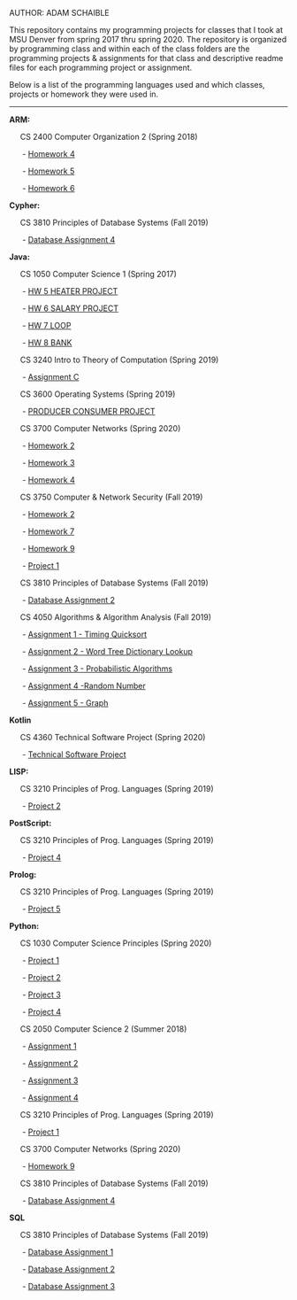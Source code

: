 AUTHOR: ADAM SCHAIBLE

This repository contains my programming projects for classes that I took at MSU Denver from spring 2017 thru spring 2020. The repository is organized by programming class and within each of the class folders are the programming projects & assignments for that class and descriptive readme files for each programming project or assignment.

Below is a list of the programming languages used and which classes, projects or homework they were used  in.
***
**ARM:**

&nbsp;&nbsp;&nbsp;&nbsp; CS 2400 Computer Organization 2 (Spring 2018)

&nbsp;&nbsp;&nbsp;&nbsp;&nbsp; - [Homework 4](https://github.com/AdamSchaible/MSU_Denver/tree/master/CS%202400%20Computer%20Organization%202%20(Spring%202018)/Homework%204) 

&nbsp;&nbsp;&nbsp;&nbsp;&nbsp; - [Homework 5](https://github.com/AdamSchaible/MSU_Denver/tree/master/CS%202400%20Computer%20Organization%202%20(Spring%202018)/Homework%205) 

&nbsp;&nbsp;&nbsp;&nbsp;&nbsp; - [Homework 6](https://github.com/AdamSchaible/MSU_Denver/tree/master/CS%202400%20Computer%20Organization%202%20(Spring%202018)/Homework%206) 

**Cypher:**

&nbsp;&nbsp;&nbsp;&nbsp; CS 3810 Principles of Database Systems (Fall 2019)

&nbsp;&nbsp;&nbsp;&nbsp;&nbsp; - [Database Assignment 4](https://github.com/AdamSchaible/MSU_Denver/tree/master/CS%203810%20Principles%20of%20Database%20Systems%20(Fall%202019)/Database%20Assignment%204) 

**Java:**

&nbsp;&nbsp;&nbsp;&nbsp; CS 1050 Computer Science 1 (Spring 2017)

&nbsp;&nbsp;&nbsp;&nbsp;&nbsp; - [HW 5 HEATER PROJECT](https://github.com/AdamSchaible/MSU_Denver/tree/master/CS%201050%20Computer%20Science%201%20(Spring%202017)/HW%205%20HEATER%20PROJECT) 

&nbsp;&nbsp;&nbsp;&nbsp;&nbsp; - [HW 6 SALARY PROJECT](https://github.com/AdamSchaible/MSU_Denver/tree/master/CS%201050%20Computer%20Science%201%20(Spring%202017)/HW%206%20SALARY%20PROJECT) 

&nbsp;&nbsp;&nbsp;&nbsp;&nbsp; - [HW 7 LOOP](https://github.com/AdamSchaible/MSU_Denver/tree/master/CS%201050%20Computer%20Science%201%20(Spring%202017)/HW%207%20LOOP) 

&nbsp;&nbsp;&nbsp;&nbsp;&nbsp; - [HW 8 BANK](https://github.com/AdamSchaible/MSU_Denver/tree/master/CS%201050%20Computer%20Science%201%20(Spring%202017)/HW%208%20BANK) 

&nbsp;&nbsp;&nbsp;&nbsp; CS 3240 Intro to Theory of Computation (Spring 2019)

&nbsp;&nbsp;&nbsp;&nbsp;&nbsp; - [Assignment C](https://github.com/AdamSchaible/MSU_Denver/tree/master/CS%203240%20Intro%20to%20Theory%20of%20Computation%20(Spring%202019)/Assignment%20C) 

&nbsp;&nbsp;&nbsp;&nbsp; CS 3600 Operating Systems (Spring 2019)

&nbsp;&nbsp;&nbsp;&nbsp;&nbsp; - [PRODUCER CONSUMER PROJECT](https://github.com/AdamSchaible/MSU_Denver/tree/master/CS%203600%20Operating%20Systems%20(Spring%202019)/PRODUCER%20CONSUMER%20PROJECT) 

&nbsp;&nbsp;&nbsp;&nbsp; CS 3700 Computer Networks (Spring 2020)

&nbsp;&nbsp;&nbsp;&nbsp;&nbsp; - [Homework 2](https://github.com/AdamSchaible/MSU_Denver/tree/master/CS%203700%20Computer%20Networks%20(Spring%202020)/HW2) 

&nbsp;&nbsp;&nbsp;&nbsp;&nbsp; - [Homework 3](https://github.com/AdamSchaible/MSU_Denver/tree/master/CS%203700%20Computer%20Networks%20(Spring%202020)/HW3)
 
&nbsp;&nbsp;&nbsp;&nbsp;&nbsp; - [Homework 4](https://github.com/AdamSchaible/MSU_Denver/tree/master/CS%203700%20Computer%20Networks%20(Spring%202020)/HW4) 

&nbsp;&nbsp;&nbsp;&nbsp; CS 3750 Computer & Network Security (Fall 2019)

&nbsp;&nbsp;&nbsp;&nbsp;&nbsp; - [Homework 2](https://github.com/AdamSchaible/MSU_Denver/tree/master/CS%203750%20Computer%20%26%20Network%20Security%20(Fall%202019)/HW%202) 

&nbsp;&nbsp;&nbsp;&nbsp;&nbsp; - [Homework 7](https://github.com/AdamSchaible/MSU_Denver/tree/master/CS%203750%20Computer%20%26%20Network%20Security%20(Fall%202019)/HW%207) 

&nbsp;&nbsp;&nbsp;&nbsp;&nbsp; - [Homework 9](https://github.com/AdamSchaible/MSU_Denver/tree/master/CS%203750%20Computer%20%26%20Network%20Security%20(Fall%202019)/HW%209) 

&nbsp;&nbsp;&nbsp;&nbsp;&nbsp; - [Project 1](https://github.com/AdamSchaible/MSU_Denver/tree/master/CS%203750%20Computer%20%26%20Network%20Security%20(Fall%202019)/Project%201) 

&nbsp;&nbsp;&nbsp;&nbsp; CS 3810 Principles of Database Systems (Fall 2019)

&nbsp;&nbsp;&nbsp;&nbsp;&nbsp; - [Database Assignment 2](https://github.com/AdamSchaible/MSU_Denver/tree/master/CS%203810%20Principles%20of%20Database%20Systems%20(Fall%202019)/Database%20Assignment%202) 

&nbsp;&nbsp;&nbsp;&nbsp; CS 4050 Algorithms & Algorithm Analysis (Fall 2019)

&nbsp;&nbsp;&nbsp;&nbsp;&nbsp; - [Assignment 1 - Timing Quicksort](https://github.com/AdamSchaible/MSU_Denver/tree/master/CS%204050%20Algorithms%20%26%20Algorithm%20Analysis%20(Fall%202019)/Assignment%201%20-%20Timing%20Quicksort) 

&nbsp;&nbsp;&nbsp;&nbsp;&nbsp; - [Assignment 2 - Word Tree Dictionary Lookup](https://github.com/AdamSchaible/MSU_Denver/tree/master/CS%204050%20Algorithms%20%26%20Algorithm%20Analysis%20(Fall%202019)/Assignment%202%20-%20Word%20Tree%20Dictionary%20Lookup) 

&nbsp;&nbsp;&nbsp;&nbsp;&nbsp; - [Assignment 3 - Probabilistic Algorithms](https://github.com/AdamSchaible/MSU_Denver/tree/master/CS%204050%20Algorithms%20%26%20Algorithm%20Analysis%20(Fall%202019)/Assignment%203%20-%20Probabilistic%20Algorithms) 

&nbsp;&nbsp;&nbsp;&nbsp;&nbsp; - [Assignment 4 -Random Number](https://github.com/AdamSchaible/MSU_Denver/tree/master/CS%204050%20Algorithms%20%26%20Algorithm%20Analysis%20(Fall%202019)/Assignment%204%20-Random%20Number%20Generators) 

&nbsp;&nbsp;&nbsp;&nbsp;&nbsp; - [Assignment 5 - Graph](https://github.com/AdamSchaible/MSU_Denver/tree/master/CS%204050%20Algorithms%20%26%20Algorithm%20Analysis%20(Fall%202019)/Assignment%205%20-%20%20Graph) 

**Kotlin**

&nbsp;&nbsp;&nbsp;&nbsp; CS 4360 Technical Software Project (Spring 2020)

&nbsp;&nbsp;&nbsp;&nbsp;&nbsp; - [Technical Software Project](https://github.com/AdamSchaible/MSU_Denver/tree/master/CS%204360%20Technical%20Software%20Project%20(Spring%202020)) 

**LISP:**

&nbsp;&nbsp;&nbsp;&nbsp; CS 3210 Principles of Prog. Languages (Spring 2019)

&nbsp;&nbsp;&nbsp;&nbsp;&nbsp; - [Project 2](https://github.com/AdamSchaible/MSU_Denver/tree/master/CS%203210%20Principles%20of%20Prog.%20Languages%20(Spring%202019)/Project%202)

**PostScript:**

&nbsp;&nbsp;&nbsp;&nbsp; CS 3210 Principles of Prog. Languages (Spring 2019)

&nbsp;&nbsp;&nbsp;&nbsp;&nbsp; - [Project 4](https://github.com/AdamSchaible/MSU_Denver/tree/master/CS%203210%20Principles%20of%20Prog.%20Languages%20(Spring%202019)/Project%204) 

**Prolog:**

&nbsp;&nbsp;&nbsp;&nbsp; CS 3210 Principles of Prog. Languages (Spring 2019)

&nbsp;&nbsp;&nbsp;&nbsp;&nbsp; - [Project 5](https://github.com/AdamSchaible/MSU_Denver/tree/master/CS%203210%20Principles%20of%20Prog.%20Languages%20(Spring%202019)/Project%205) 

**Python:**

&nbsp;&nbsp;&nbsp;&nbsp; CS 1030 Computer Science Principles (Spring 2020)

&nbsp;&nbsp;&nbsp;&nbsp;&nbsp; - [Project 1](https://github.com/AdamSchaible/MSU_Denver/tree/master/CS%201030%20Computer%20Science%20Principles%20(Spring%202020)/Project%201) 

&nbsp;&nbsp;&nbsp;&nbsp;&nbsp; - [Project 2](https://github.com/AdamSchaible/MSU_Denver/tree/master/CS%201030%20Computer%20Science%20Principles%20(Spring%202020)/Project%202) 

&nbsp;&nbsp;&nbsp;&nbsp;&nbsp; - [Project 3](https://github.com/AdamSchaible/MSU_Denver/tree/master/CS%201030%20Computer%20Science%20Principles%20(Spring%202020)/Project%203) 

&nbsp;&nbsp;&nbsp;&nbsp;&nbsp; - [Project 4](https://github.com/AdamSchaible/MSU_Denver/tree/master/CS%201030%20Computer%20Science%20Principles%20(Spring%202020)/Project%204) 

&nbsp;&nbsp;&nbsp;&nbsp; CS 2050 Computer Science 2 (Summer 2018)

&nbsp;&nbsp;&nbsp;&nbsp;&nbsp; - [Assignment 1](https://github.com/AdamSchaible/MSU_Denver/tree/master/CS%202050%20Computer%20Science%202%20(Summer%202018)/Assignment%201) 

&nbsp;&nbsp;&nbsp;&nbsp;&nbsp; - [Assignment 2](https://github.com/AdamSchaible/MSU_Denver/tree/master/CS%202050%20Computer%20Science%202%20(Summer%202018)/Assignment%202) 

&nbsp;&nbsp;&nbsp;&nbsp;&nbsp; - [Assignment 3](https://github.com/AdamSchaible/MSU_Denver/tree/master/CS%202050%20Computer%20Science%202%20(Summer%202018)/Assignment%203) 

&nbsp;&nbsp;&nbsp;&nbsp;&nbsp; - [Assignment 4](https://github.com/AdamSchaible/MSU_Denver/tree/master/CS%202050%20Computer%20Science%202%20(Summer%202018)/Assignment%204) 

&nbsp;&nbsp;&nbsp;&nbsp; CS 3210 Principles of Prog. Languages (Spring 2019)

&nbsp;&nbsp;&nbsp;&nbsp;&nbsp; - [Project 1](https://github.com/AdamSchaible/MSU_Denver/tree/master/CS%203210%20Principles%20of%20Prog.%20Languages%20(Spring%202019)/Project%201)

&nbsp;&nbsp;&nbsp;&nbsp; CS 3700 Computer Networks (Spring 2020)

&nbsp;&nbsp;&nbsp;&nbsp;&nbsp; - [Homework 9](https://github.com/AdamSchaible/MSU_Denver/tree/master/CS%203700%20Computer%20Networks%20(Spring%202020)/HW9) 

&nbsp;&nbsp;&nbsp;&nbsp; CS 3810 Principles of Database Systems (Fall 2019)

&nbsp;&nbsp;&nbsp;&nbsp;&nbsp; - [Database Assignment 4](https://github.com/AdamSchaible/MSU_Denver/tree/master/CS%203810%20Principles%20of%20Database%20Systems%20(Fall%202019)/Database%20Assignment%204) 

**SQL**

&nbsp;&nbsp;&nbsp;&nbsp; CS 3810 Principles of Database Systems (Fall 2019)

&nbsp;&nbsp;&nbsp;&nbsp;&nbsp; - [Database Assignment 1](https://github.com/AdamSchaible/MSU_Denver/tree/master/CS%203810%20Principles%20of%20Database%20Systems%20(Fall%202019)/Database%20Assignment%201) 

&nbsp;&nbsp;&nbsp;&nbsp;&nbsp; - [Database Assignment 2](https://github.com/AdamSchaible/MSU_Denver/tree/master/CS%203810%20Principles%20of%20Database%20Systems%20(Fall%202019)/Database%20Assignment%202) 

&nbsp;&nbsp;&nbsp;&nbsp;&nbsp; - [Database Assignment 3](https://github.com/AdamSchaible/MSU_Denver/tree/master/CS%203810%20Principles%20of%20Database%20Systems%20(Fall%202019)/Database%20Assignment%203) 

